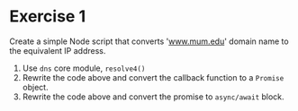 # Exercise 1
Create a simple Node script that converts 'www.mum.edu' domain name to the equivalent IP address.

1. Use `dns` core module, `resolve4()`
2. Rewrite the code above and convert the callback function to a `Promise` object.
3. Rewrite the code above and convert the promise to `async/await` block.